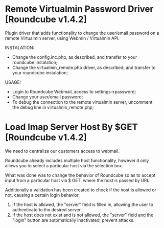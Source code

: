 # Remote Virtualmin Password Driver [Roundcube v1.4.2]

Plugin driver that adds functionality to change the user/email password on a remote Virtualmin server, using Webmin / Virtualmin API.

INSTALATION:
- Change the config.inc.php, as described, and transfer to your roundcube instalation;
- Change the virtualmin_remote.php driver, as described, and transfer to your roundcube instalation;

USAGE:
- Login to Roundcube Webmail, access to settings->password;
- Change your user/email password;
- To debug the connection to the remote virtualmin server, uncomment the debug line in virtualmin_remote.php;

# Load Imap Server Host By $GET [Roundcube v1.4.2]

We need to centralize our customers access to webmail.

Roundcube already includes multiple host functionality, however it only allows you to select a particular host via the selection box.

What was done was to change the behavior of Roundcube so as to accept input from a particular host via $ GET, where the host is passed by URL.

Additionally a validation has been created to check if the host is allowed or not, causing a certain login behavior.

1. If the host is allowed, the "server" field is filled in, allowing the user to authenticate to the desired server.
2. If the host does not exist and is not allowed, the "server" field and the "login" button are automatically inactivated, prevent attacks.
